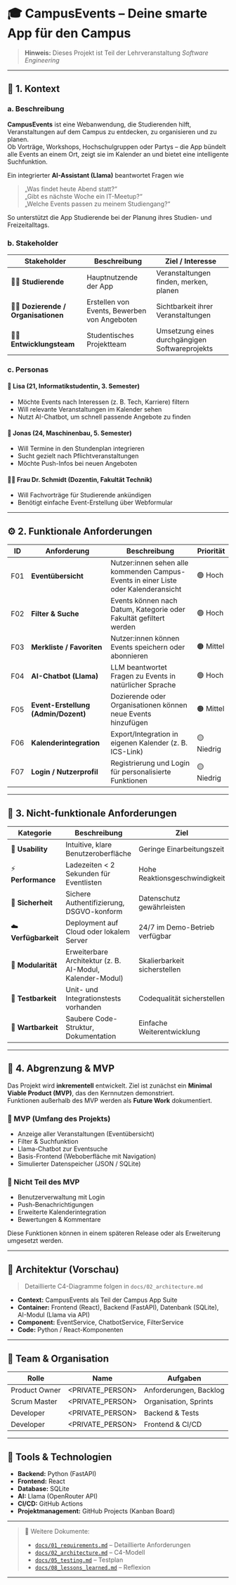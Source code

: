# 🎓 CampusEvents – Deine smarte App für den Campus

> **Hinweis:** Dieses Projekt ist Teil der Lehrveranstaltung *Software Engineering*  

---

## 🧭 1. Kontext

### a. Beschreibung

**CampusEvents** ist eine Webanwendung, die Studierenden hilft, Veranstaltungen auf dem Campus zu entdecken, zu organisieren und zu planen.  
Ob Vorträge, Workshops, Hochschulgruppen oder Partys – die App bündelt alle Events an einem Ort, zeigt sie im Kalender an und bietet eine intelligente Suchfunktion.  

Ein integrierter **AI-Assistant (Llama)** beantwortet Fragen wie  
> „Was findet heute Abend statt?“  
> „Gibt es nächste Woche ein IT-Meetup?“  
> „Welche Events passen zu meinem Studiengang?“  

So unterstützt die App Studierende bei der Planung ihres Studien- und Freizeitalltags.

### b. Stakeholder

| Stakeholder | Beschreibung | Ziel / Interesse |
|--------------|--------------|------------------|
| 🧑‍🎓 **Studierende** | Hauptnutzende der App | Veranstaltungen finden, merken, planen |
| 🧑‍🏫 **Dozierende / Organisationen** | Erstellen von Events, Bewerben von Angeboten | Sichtbarkeit ihrer Veranstaltungen |
| 🧑‍💻 **Entwicklungsteam** | Studentisches Projektteam | Umsetzung eines durchgängigen Softwareprojekts |

### c. Personas

#### 👩 **Lisa (21, Informatikstudentin, 3. Semester)**
- Möchte Events nach Interessen (z. B. Tech, Karriere) filtern  
- Will relevante Veranstaltungen im Kalender sehen  
- Nutzt AI-Chatbot, um schnell passende Angebote zu finden  

#### 🧑 **Jonas (24, Maschinenbau, 5. Semester)**
- Will Termine in den Stundenplan integrieren  
- Sucht gezielt nach Pflichtveranstaltungen  
- Möchte Push-Infos bei neuen Angeboten  

#### 👩‍🏫 **Frau Dr. Schmidt (Dozentin, Fakultät Technik)**
- Will Fachvorträge für Studierende ankündigen  
- Benötigt einfache Event-Erstellung über Webformular  

---

## ⚙️ 2. Funktionale Anforderungen

| ID | Anforderung | Beschreibung | Priorität |
|----|--------------|---------------|-----------|
| F01 | **Eventübersicht** | Nutzer:innen sehen alle kommenden Campus-Events in einer Liste oder Kalenderansicht | 🟢 Hoch |
| F02 | **Filter & Suche** | Events können nach Datum, Kategorie oder Fakultät gefiltert werden | 🟢 Hoch |
| F03 | **Merkliste / Favoriten** | Nutzer:innen können Events speichern oder abonnieren | 🟠 Mittel |
| F04 | **AI-Chatbot (Llama)** | LLM beantwortet Fragen zu Events in natürlicher Sprache | 🟢 Hoch |
| F05 | **Event-Erstellung (Admin/Dozent)** | Dozierende oder Organisationen können neue Events hinzufügen | 🟠 Mittel |
| F06 | **Kalenderintegration** | Export/Integration in eigenen Kalender (z. B. ICS-Link) | 🟡 Niedrig |
| F07 | **Login / Nutzerprofil** | Registrierung und Login für personalisierte Funktionen | 🟡 Niedrig |

---

## 🧱 3. Nicht-funktionale Anforderungen

| Kategorie | Beschreibung | Ziel |
|------------|--------------|------|
| 🧠 **Usability** | Intuitive, klare Benutzeroberfläche | Geringe Einarbeitungszeit |
| ⚡ **Performance** | Ladezeiten < 2 Sekunden für Eventlisten | Hohe Reaktionsgeschwindigkeit |
| 🔐 **Sicherheit** | Sichere Authentifizierung, DSGVO-konform | Datenschutz gewährleisten |
| ☁️ **Verfügbarkeit** | Deployment auf Cloud oder lokalem Server | 24/7 im Demo-Betrieb verfügbar |
| 🧩 **Modularität** | Erweiterbare Architektur (z. B. AI-Modul, Kalender-Modul) | Skalierbarkeit sicherstellen |
| 🧪 **Testbarkeit** | Unit- und Integrationstests vorhanden | Codequalität sicherstellen |
| 🔄 **Wartbarkeit** | Saubere Code-Struktur, Dokumentation | Einfache Weiterentwicklung |

---

## 🧭 4. Abgrenzung & MVP

Das Projekt wird **inkrementell** entwickelt. Ziel ist zunächst ein **Minimal Viable Product (MVP)**, das den Kernnutzen demonstriert.  
Funktionen außerhalb des MVP werden als **Future Work** dokumentiert.

### 🎯 MVP (Umfang des Projekts)
- Anzeige aller Veranstaltungen (Eventübersicht)  
- Filter & Suchfunktion  
- Llama-Chatbot zur Eventsuche  
- Basis-Frontend (Weboberfläche mit Navigation)  
- Simulierter Datenspeicher (JSON / SQLite)

### 🚫 Nicht Teil des MVP
- Benutzerverwaltung mit Login  
- Push-Benachrichtigungen  
- Erweiterte Kalenderintegration  
- Bewertungen & Kommentare  

Diese Funktionen können in einem späteren Release oder als Erweiterung umgesetzt werden.

---

## 🧩 Architektur (Vorschau)
> Detaillierte C4-Diagramme folgen in `docs/02_architecture.md`

- **Context:** CampusEvents als Teil der Campus App Suite  
- **Container:** Frontend (React), Backend (FastAPI), Datenbank (SQLite), AI-Modul (Llama via API)  
- **Component:** EventService, ChatbotService, FilterService  
- **Code:** Python / React-Komponenten  

---

## 👥 Team & Organisation
| Rolle | Name | Aufgaben |
|-------|------|----------|
| Product Owner | <PRIVATE_PERSON> | Anforderungen, Backlog |
| Scrum Master | <PRIVATE_PERSON> | Organisation, Sprints |
| Developer | <PRIVATE_PERSON> | Backend & Tests |
| Developer | <PRIVATE_PERSON> | Frontend & CI/CD |

---

## 🧰 Tools & Technologien
- **Backend:** Python (FastAPI)  
- **Frontend:** React  
- **Database:** SQLite  
- **AI:** Llama (OpenRouter API)  
- **CI/CD:** GitHub Actions  
- **Projektmanagement:** GitHub Projects (Kanban Board)  

---

> 📘 Weitere Dokumente:  
> - [`docs/01_requirements.md`](docs/01_requirements.md) – Detaillierte Anforderungen  
> - [`docs/02_architecture.md`](docs/02_architecture.md) – C4-Modell  
> - [`docs/05_testing.md`](docs/05_testing.md) – Testplan  
> - [`docs/08_lessons_learned.md`](docs/08_lessons_learned.md) – Reflexion

---
